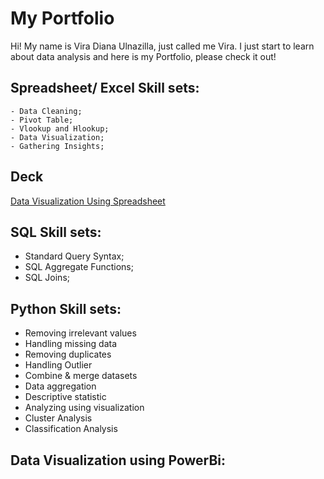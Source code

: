 # My Portfolio
  Hi! My name is Vira Diana Ulnazilla, just called me Vira. I just start to learn about data analysis and here is my Portfolio, please check it out!

## Spreadsheet/ Excel Skill sets:
    - Data Cleaning;
    - Pivot Table;
    - Vlookup and Hlookup;
    - Data Visualization;
    - Gathering Insights;

## Deck
[Data Visualization Using Spreadsheet](https://docs.google.com/spreadsheets/d/1GnSPqkoZpMjLUsnxYFwZT9z_UnN1PjrB/edit?usp=sharing&ouid=108223100716859257638&rtpof=true&sd=true)

## SQL Skill sets:
- Standard Query Syntax;
- SQL Aggregate Functions;
- SQL Joins;

## Python Skill sets:
- Removing irrelevant values
- Handling missing data
- Removing duplicates
- Handling Outlier
- Combine & merge datasets
- Data aggregation
- Descriptive statistic
- Analyzing using visualization
- Cluster Analysis
- Classification Analysis

## Data Visualization using PowerBi:

